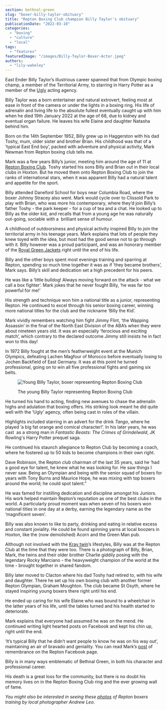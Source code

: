 ```yaml
---
section: bethnal-green
slug: "boxer-billy-taylor-obituary"
title: "Repton Boxing Club champion Billy Taylor's obituary"
publicationDate: "2022-03-10"
categories: 
  - "boxing"
  - "culture"
  - "local"
tags: 
  - "features"
featuredImage: "/images/Billy-Taylor-Boxer-Actor.jpeg"
authors: 
  - "lily-wakeley"
---
```


East Ender Billy Taylor’s illustrious career spanned that from Olympic boxing champ, a member of the Territorial Army, to starring in Harry Potter as a member of the [Ugly](https://www.ugly.org/2016/) acting agency.

Billy Taylor was a born entertainer and natural extrovert, feeling most at ease in front of the camera or under the lights in a boxing ring. His life of adrenalin and living life to the absolute fullest eventually caught up with him when he died 19th January 2022 at the age of 68, due to kidney and eventual organ failure. He leaves his wife Elaine and daughter Natasha behind him.

Born on the 14th September 1952, Billy grew up in Haggerston with his dad Toshy, mum, older sister and brother Brian. His childhood was that of a ‘typical East End boy’, packed with adventure and physical activity, Mark Newman from Repton boxing club tells me. 

Mark was a few years Billy’s junior, meeting him around the age of 11 at [Repton Boxing Club](https://bethnalgreenlondon.co.uk/repton-boxing-club-history/). Toshy started his sons Billy and Brian out in their local clubs in Hoxton. But he moved them onto Repton Boxing Club to join the ranks of international stars, when it was apparent Billy had a natural talent and appetite for the sport. 

Billy attended Daneford School for boys near Columbia Road, where the boxer Johnny Stracey also went. Mark would cycle over to Clissold Park to play with Brian, who was more his contemporary, where they’d join Billy’s father Toshy - the park keeper - for a cup of tea and a chat. He looked up to Billy as the older kid, and recalls that from a young age he was naturally out-going, sociable with a  brilliant sense of humour. 

A childhood of outdoorsiness and physical activity inspired Billy to join the territorial army in his teenage years. Mark explains that lots of people they knew toyed with the idea, but most had the good sense not to go through with it. Billy however was a proud participant, and was an honorary member of the [Royal Green Jackets](https://en.wikipedia.org/wiki/Royal_Green_Jackets) right until the end of his life. 

Billy and the other boys spent most evenings training and sparring at Repton, spending so much time together it was as if ‘they became brothers’, Mark says. Billy’s skill and dedication set a high precedent for his peers.

He was like a ‘little bulldog! Always moving forward on the attack - what we call a box fighter’. Mark jokes that he never fought Billy, ‘he was far too powerful for me!’

His strength and technique won him a national title as a junior, representing Repton. He continued to excel through his senior boxing career, winning more national titles for the club and the nickname ‘Billy the Kid’. 

Mark vividly remembers watching him fight Jimmy Flint, ‘the Wapping Assassin’ in the final of the North East Division of the ABA’s when they were about nineteen years old. It was an especially ‘ferocious and exciting match’, which contrary to the declared outcome Jimmy still insists he in fact won to this day!

In 1972 Billy fought at the men’s featherweight event at the Munich Olympics, defeating Lachen Magfour of Morocco before eventually losing to Jochen Backfield of East Germany. It was at this point he turned professional, going on to win all five professional fights and gaining six belts.

<figure>

![Young Billy Taylor, boxer representing Repton Boxing Club](/images/Billy-Taylor-Repton-Boxer.jpeg)

<figcaption>

The young Billy Taylor representing Repton Boxing Club

</figcaption>

</figure>

He turned his hand to acting, finding new avenues to chase the adrenalin highs and adulation that boxing offers. His striking look meant he did quite well with the ‘Ugly’ agency, often being cast in roles of the villain. 

Highlights included starring in an advert for the drink _Tango_, where he played ‘a big fat orange and comical character!’. In his later years, he was cast  as a strong man in _Fantastic Beasts: The Crimes of Grindelwald_, JK Rowling's Harry Potter prequel saga.

He continued his staunch allegiance to Repton Club by becoming a coach, where he fostered up to 50 kids to become champions in their own right. 

Dave Robinson, the Repton club chairman of the last 35 years, said he ‘had a good eye for talent, he knew what he was looking for. He saw things I never saw. Being an Olympian and being with the senior squad of boxers for years with Tony Burns and Maurice Hope, he was mixing with top boxers around the world; he could spot talent.” 

He was famed for instilling dedication and discipline amongst his Juniors. His work helped maintain Repton’s reputation as one of the best clubs in the world. A particularly proud moment was when seven of his boxers won national titles in one day at a derby, earning the legendary name as the ‘magnificent seven’. 

Billy was also known to like to party, drinking and eating in relative excess and constant joviality. He could be found spinning yarns at local boozers in Hoxton, like the (now demolished) Acorn and the Green Man pub.

Although not involved with the [Kray twin](https://bethnalgreenlondon.co.uk/nancy-kray-neice-inteview/)’s lifestyles, Billy was at the Repton Club at the time that they were too. There is a photograph of Billy, Brian, Mark, the twins and their older brother Charlie giddily posing with the legendary Rocky Marciano - the heavyweight champion of the world at the time - brought together in shared fandom. 

Billy later moved to Clacton where his dad Toshy had retired to, with his wife and daughter. There he set up his own boxing club with another former Repton Olympian, Graham Moughton. The club became St Osyth, where he stayed inspiring young boxers there right until his end. 

He ended up caring for his wife Elaine who was bound to a wheelchair in the latter years of his life, until the tables turned and his health started to deteriorate. 

Mark explains that everyone had assumed he was on the mend. He continued writing light hearted posts on Facebook and kept his chin up, right until the end. 

‘It’s typical Billy that he didn’t want people to know he was on his way out’, maintaining an air of bravado and geniality. You can read Mark’s [post](https://www.facebook.com/ReptonBoxingClub) of remembrance on the Repton Facebook page. 

Billy is in many ways emblematic of Bethnal Green, in both his character and professional career. 

His death is a great loss for the community, but there is no doubt his memory lives on in the Repton Boxing Club ring and the ever growing wall of fame. 

_You might also be interested in seeing these_ [_photos_](https://bethnalgreenlondon.co.uk/repton-boxing-club-kids-training-photoessay/) _of Repton boxers training by local photographer Andrew Leo._
